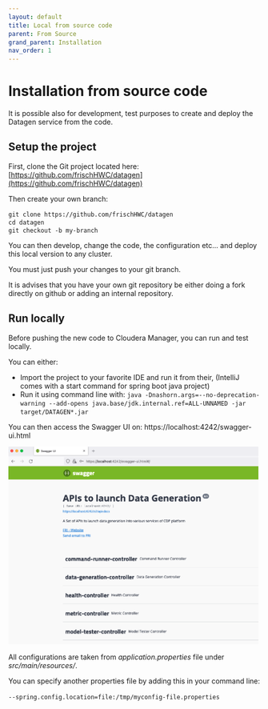 ```yaml
---
layout: default
title: Local from source code
parent: From Source
grand_parent: Installation
nav_order: 1
---
```


# Installation from source code

It is possible also for development, test purposes to create and deploy the Datagen service from the code.

## Setup the project

First, clone the Git project located here: [https://github.com/frischHWC/datagen](https://github.com/frischHWC/datagen) 

Then create your own branch: 

```shell
git clone https://github.com/frischHWC/datagen
cd datagen
git checkout -b my-branch
```

You can then develop, change the code, the configuration etc... and deploy this local version to any cluster.

You must just push your changes to your git branch.

It is advises that you have your own git repository be either doing a fork directly on github or adding an internal repository.


## Run locally

Before pushing the new code to Cloudera Manager, you can run and test locally.

You can either: 

* Import the project to your favorite IDE and run it from their, (IntelliJ comes with a start command for spring boot java project)
* Run it using command line with: `java -Dnashorn.args=--no-deprecation-warning --add-opens java.base/jdk.internal.ref=ALL-UNNAMED -jar target/DATAGEN*.jar` 

You can then access the Swagger UI on: https://localhost:4242/swagger-ui.html 

<img src="images/install-from-build/local-swagger.png" width="500">

All configurations are taken from _application.properties_ file under _src/main/resources/_.

You can specify another properties file by adding this in your command line:

`--spring.config.location=file:/tmp/myconfig-file.properties`


